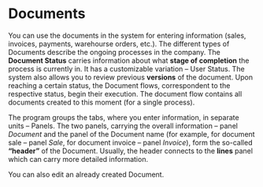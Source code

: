 # Documents

You can use the documents in the system for entering information (sales, invoices, payments, warehourse orders, etc.). The different types of Documents describe the ongoing processes in the company. The <b>Document Status</b> carries information about what <b>stage of completion</b> the process is currently in. It has a customizable variation – User Status. The system also allows you to review previous <b>versions</b> of the document. Upon reaching a certain status, the Document flows, correspondent to the respective status, begin their execution. 
The document flow contains all documents created to this moment (for a single process).

The program groups the tabs, where you enter information, in separate units – Panels. The two panels, carrying the overall information – panel *Document* and the panel of the Document name (for example, for document sale – panel *Sale*, for document invoice – panel *Invoice*), form the so-called <b>“header”</b> of the Document. Usually, the header connects to the <b>lines</b> panel which can carry more detailed information. 

You can also edit an already created Document.
